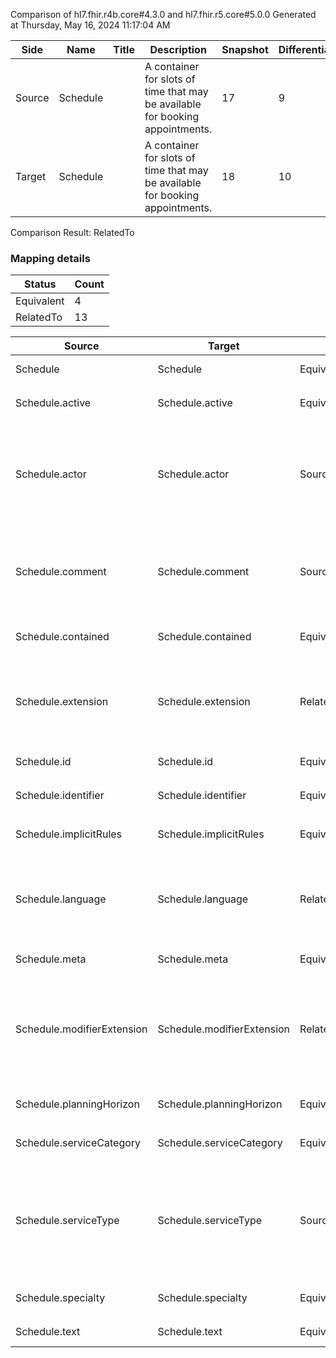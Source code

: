 Comparison of hl7.fhir.r4b.core#4.3.0 and hl7.fhir.r5.core#5.0.0
Generated at Thursday, May 16, 2024 11:17:04 AM

| Side | Name | Title | Description | Snapshot | Differential |
| --- | --- | --- | --- | --- | --- |
| Source | Schedule |  | A container for slots of time that may be available for booking appointments. | 17 | 9 |
| Target | Schedule |  | A container for slots of time that may be available for booking appointments. | 18 | 10 |


Comparison Result: RelatedTo


### Mapping details

| Status | Count |
| ------ | ----- |
Equivalent | 4 |
RelatedTo | 13 |


| Source | Target | Status | Message |
| ------ | ------ | ------ | ------- |
| Schedule | Schedule | Equivalent | R4B `Schedule` maps as Equivalent to R5 `Schedule` |
| Schedule.active | Schedule.active | Equivalent | R4B `Schedule.active` maps as Equivalent to R5 `Schedule.active` |
| Schedule.actor | Schedule.actor | SourceIsNarrowerThanTarget | R4B `Schedule.actor` maps as SourceIsNarrowerThanTarget to R5 `Schedule.actor` - actor has change due to type change: R4B `actor` `Reference` maps as SourceIsNarrowerThanTarget for R5 `actor` |
| Schedule.comment | Schedule.comment | SourceIsBroaderThanTarget | R4B `Schedule.comment` maps as SourceIsBroaderThanTarget to R5 `Schedule.comment` - comment has change due to type change: R4B comment string has no equivalent or mapped type in R5 comment |
| Schedule.contained | Schedule.contained | Equivalent | R4B `Schedule.contained` maps as Equivalent to R5 `Schedule.contained` |
| Schedule.extension | Schedule.extension | RelatedTo | R4B `Schedule.extension` maps as RelatedTo to R5 `Schedule.extension` - extension has change due to type change: R4B `extension` `Extension` maps as RelatedTo for R5 `extension` |
| Schedule.id | Schedule.id | Equivalent | R4B `Schedule.id` maps as Equivalent to R5 `Schedule.id` |
| Schedule.identifier | Schedule.identifier | Equivalent | R4B `Schedule.identifier` maps as Equivalent to R5 `Schedule.identifier` |
| Schedule.implicitRules | Schedule.implicitRules | Equivalent | R4B `Schedule.implicitRules` maps as Equivalent to R5 `Schedule.implicitRules` |
| Schedule.language | Schedule.language | RelatedTo | R4B `Schedule.language` maps as RelatedTo to R5 `Schedule.language` - language made the binding required (from Preferred) for http://hl7.org/fhir/ValueSet/all-languages|5.0.0 |
| Schedule.meta | Schedule.meta | Equivalent | R4B `Schedule.meta` maps as Equivalent to R5 `Schedule.meta` |
| Schedule.modifierExtension | Schedule.modifierExtension | RelatedTo | R4B `Schedule.modifierExtension` maps as RelatedTo to R5 `Schedule.modifierExtension` - modifierExtension has change due to type change: R4B `modifierExtension` `Extension` maps as RelatedTo for R5 `modifierExtension` |
| Schedule.planningHorizon | Schedule.planningHorizon | Equivalent | R4B `Schedule.planningHorizon` maps as Equivalent to R5 `Schedule.planningHorizon` |
| Schedule.serviceCategory | Schedule.serviceCategory | Equivalent | R4B `Schedule.serviceCategory` maps as Equivalent to R5 `Schedule.serviceCategory` |
| Schedule.serviceType | Schedule.serviceType | SourceIsBroaderThanTarget | R4B `Schedule.serviceType` maps as SourceIsBroaderThanTarget to R5 `Schedule.serviceType` - serviceType has change due to type change: R4B serviceType CodeableConcept has no equivalent or mapped type in R5 serviceType |
| Schedule.specialty | Schedule.specialty | Equivalent | R4B `Schedule.specialty` maps as Equivalent to R5 `Schedule.specialty` |
| Schedule.text | Schedule.text | Equivalent | R4B `Schedule.text` maps as Equivalent to R5 `Schedule.text` |

